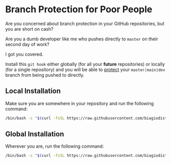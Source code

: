 # Branch Protection for Poor People

Are you concerned about branch protection in your GitHub repositories, but you are short on cash?

Are you a dumb developer like me who pushes directly to `master` on their second day of work?

I got you covered.

Install this `git hook` either globally (for all your **future** repositories) or locally (for a single repository)
and you will be able to [protect](https://www.youtube.com/watch?v=dQw4w9WgXcQ) your `master|main|dev` branch from being pushed to directly.

## Local Installation

Make sure you are somewhere in your repository and run the following command:

```bash
/bin/bash -c "$(curl -fsSL https://raw.githubusercontent.com/biagiodistefano/branch-protection-for-poor-people/main/install_local_hooks.sh)"
```

## Global Installation

Wherever you are, run the following command:

```bash
/bin/bash -c "$(curl -fsSL https://raw.githubusercontent.com/biagiodistefano/branch-protection-for-poor-people/main/install_global_hooks.sh)"
```
